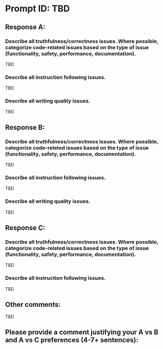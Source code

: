 # Prompt ID: TBD

## Response A:
### Describe all truthfulness/correctness issues. Where possible, categorize code-related issues based on the type of issue (functionality, safety, performance, documentation).
TBD
### Describe all instruction following issues.
TBD

### Describe all writing quality issues.
TBD

## Response B:
### Describe all truthfulness/correctness issues. Where possible, categorize code-related issues based on the type of issue (functionality, safety, performance, documentation).
TBD

### Describe all instruction following issues.
TBD

### Describe all writing quality issues.
TBD

## Response C:
### Describe all truthfulness/correctness issues. Where possible, categorize code-related issues based on the type of issue (functionality, safety, performance, documentation).
TBD

### Describe all instruction following issues.
TBD

## Other comments:
TBD

## Please provide a comment justifying your A vs B and A vs C preferences (4-7+ sentences):
